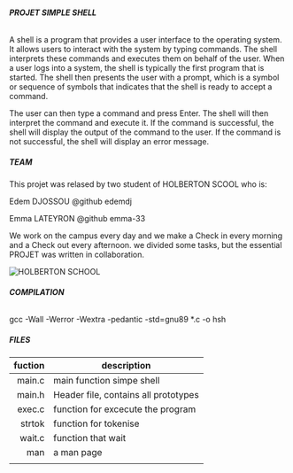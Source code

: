 ###### **PROJET SIMPLE SHELL**

A shell is a program that provides a user interface to the operating system. It allows users to interact with the system by typing commands. The shell interprets these commands and executes them on behalf of the user.
When a user logs into a system, the shell is typically the first program that is started. The shell then presents the user with a prompt, which is a symbol or sequence of symbols that indicates that the shell is ready to accept a command.

The user can then type a command and press Enter. The shell will then interpret the command and execute it. If the command is successful, the shell will display the output of the command to the user. If the command is not successful, the shell will display an error message.



##### **TEAM**

This projet was relased by two student of HOLBERTON SCOOL who is:

Edem DJOSSOU @github edemdj

Emma LATEYRON @github emma-33 

We work on the campus every day and we make a Check in every morning and a Check out every afternoon. we divided some tasks, but the essential PROJET was written in collaboration.

               
![HOLBERTON SCHOOL](https://getlogovector.com/wp-content/uploads/2020/11/holberton-school-logo-vector.png)

 
###### **COMPILATION**

gcc -Wall -Werror -Wextra -pedantic -std=gnu89 *.c -o hsh

##### **FILES**


| fuction|          description                  |
|-----:  |---------------------------------------|
| main.c | main function simpe shell             |
| main.h | Header file, contains all prototypes  |
| exec.c | function for excecute the program     |
| strtok | function for tokenise                 |
| wait.c | function that wait                    |
| man    | a man page                            |
|        |